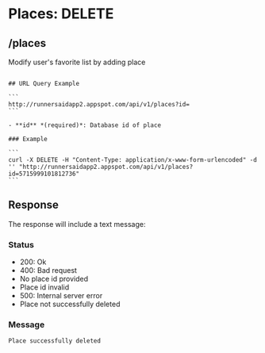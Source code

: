 # Places: DELETE

## /places

Modify user's favorite list by adding place

~~~

## URL Query Example

```
http://runnersaidapp2.appspot.com/api/v1/places?id=
```

- **id** *(required)*: Database id of place

### Example

```
curl -X DELETE -H "Content-Type: application/x-www-form-urlencoded" -d '' "http://runnersaidapp2.appspot.com/api/v1/places?id=5715999101812736"
```

~~~

## Response

The response will include a text message: 

### Status
- 200: Ok
- 400: Bad request
 - No place id provided
 - Place id invalid
- 500: Internal server error
 - Place not successfully deleted


### Message

```
Place successfully deleted
```